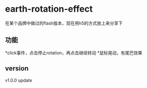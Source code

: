 # earth-rotation-effect
<p>在某个品牌中做过的flash版本，现在用h5的方式放上来分享下</p>


功能
-----------------------------------
*click事件，点击停止rotation，再点击继续转动
*鼠标晃动，有尾巴效果


version
---------------------------------------
v1.0.0 update
